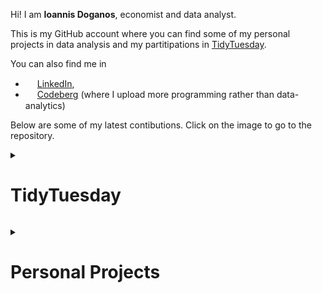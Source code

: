 Hi! I am **Ioannis Doganos**, economist and data analyst. 

This is my GitHub account where you can find some of my personal projects in data analysis and my partitipations in [TidyTuesday](https://github.com/rfordatascience/tidytuesday). 

You can also find me in 
- <img src="https://external-content.duckduckgo.com/iu/?u=https%3A%2F%2Ftse3.mm.bing.net%2Fth%3Fid%3DOIP.GmEilguibpp9W1x-nxnMAQAAAA%26pid%3DApi&f=1&ipt=e224514b4d0edcb2805fbcc4cae67b26e09a45c2262189b1555b5759d0ad7c9e&ipo=images" width="15" height="15">  [LinkedIn](https://www.linkedin.com/in/i-doganos/), 
- <img src="https://seeklogo.com/images/C/codeberg-logo-48AEF275F9-seeklogo.com.png" width="15" height="15" style="vertical-align:middle"> [Codeberg](https://codeberg.org/Ioannis-D) (where I upload more programming rather than data-analytics)


Below are some of my latest contibutions. Click on the image to go to the repository.

<p>
  <details>
    <summary> <h1> TidyTuesday </h1> </summary> 
- ## Verified Oldest People 🧓
    <div align="center">
      <a href="https://github.com/Ioannis-D/TidyTuesday/tree/main/May/5th%20Week">
        <img src="https://github.com/Ioannis-D/TidyTuesday/blob/main/May/5th%20Week/Eldest%20People%20Born%20after%201900.png"
             alt="Verified Oldest People who were born after the 1900"
             width="500", height="500">
      </a>
    </div>
    
- ## Central Park Squirrels 🏞️ 
    <div align="center">
  <a href="https://github.com/Ioannis-D/TidyTuesday/tree/main/May/4rth%20Week">
   <img id="Central_Park_Squirrels" src="https://github.com/Ioannis-D/TidyTuesday/raw/main/May/4rth%20Week/Squirrels'%20Behavior%20with%20humans.png" alt="Squirrels running away or approaching humans" 
        width= "500" height="1000">
  </a>
  </div>
  
- ## Tornados 🌪️
    <div align="center">
  <a href="https://github.com/Ioannis-D/TidyTuesday/tree/main/May/3rd%20Week">
    <img id="Tornados" src="https://github.com/Ioannis-D/TidyTuesday/raw/main/May/3rd%20Week/Number_Injuries_Fatalities.png" alt="Number of Injuries and Fatalities from Tornados"
         width= "1000" height="800">
  </a>
    </div>
          
  
    
  </details>
</p>

<p>
  <details>
    <summary> <h1> Personal Projects </h1> </summary>
    
- ## La Curva de Phillips en España 📈
    
    <div align="center">
    <a href="https://github.com/Ioannis-D/Personal_Projects/tree/main/La%20curva%20de%20Phillips%20en%20Espa%C3%B1a">
      <img src="https://github.com/Ioannis-D/Personal_Projects/blob/main/La%20curva%20de%20Phillips%20en%20Espa%C3%B1a/Curva%20de%20Phillips%20en%20Espa%C3%B1a.png" alt="La curva de Phillips en España"
           width= "500" height="500">
    </a>
    </div> 
    
- ## Precios de Maíz en España en 2022
    
    <div align="center">

    <a href="https://github.com/Ioannis-D/Personal_Projects/tree/main/Precios%20de%20ma%C3%ADz">
      <img src="https://github.com/Ioannis-D/Personal_Projects/blob/main/Precios%20de%20ma%C3%ADz/Precios%20de%20maiz.png" alt="Precios de Maíz en 2022" width= "500" height="500">
    </a>
    </div>
 </p>
  
